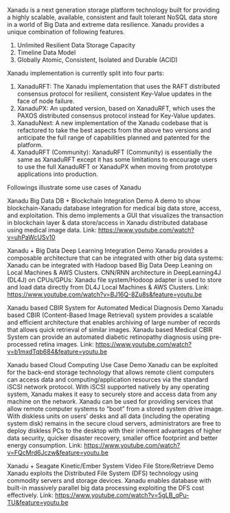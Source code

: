 Xanadu is a next generation storage platform technology built for providing a highly scalable, available, consistent and fault tolerant NoSQL data store in a world of Big Data and extreme data resilience. 
Xanadu provides a unique combination of following features.
1. Unlimited Resilient Data Storage Capacity
2. Timeline Data Model 
3. Globally Atomic, Consistent, Isolated and Durable (ACID)

Xanadu implementation is currently split into four parts:
1.	XanaduRFT: The Xanadu implementation that uses the RAFT  distributed consensus protocol for resilient, consistent Key-Value updates in the face of node failure. 
2.	XanaduPX: An updated version, based on XanaduRFT, which uses the PAXOS  distributed consensus protocol instead for Key-Value updates.
3.	XanaduNext: A new implementation of the Xanadu codebase that is refactored to take the best aspects from the above two versions and anticipate the full range of capabilities planned and patented    for the platform.
4.	XanaduRFT (Community): XanaduRFT (Community) is essentially the same as XanaduRFT except it has some limitations to encourage users to use the full XanaduRFT or XanaduPX when moving from prototype applications into production.

Followings illustrate some use cases of Xanadu

Xanadu Big Data DB + Blockchain Integration Demo
A demo to show blockchain-Xanadu database integration for medical big data store, access, and exploitation. 
This demo implements a GUI that visualizes the transaction in blockchain layer & data store/access in Xanadu distributed database using medical image data.
Link: https://www.youtube.com/watch?v=uhPaWcUSv10

Xanadu + Big Data Deep Learning Integration Demo
Xanadu provides a composable architecture that can be integrated with other big data systems: 
Xanadu can be integrated with Hadoop based Big Data Deep Leaning on Local Machines & AWS Clusters.
CNN/RNN architecture in DeepLearning4J (DL4J) on CPUs/GPUs:
Xanadu file system/Hodoop adapter is used to store and load data directly from DL4J Local Machines & AWS Clusters.
Link: https://www.youtube.com/watch?v=BJ16Q-8Zu8s&feature=youtu.be

Xanadu based CBIR System for Automated Medical Diagnosis Demo
Xanadu based CBIR (Content-Based Image Retrieval) system provides a scalable and efficient architecture that enables archiving of large number of records that allows quick retrieval of similar images.
Xanadu based Medical CBIR System can provide an automated diabetic retinopathy diagnosis using pre-processed retina images.
Link: https://www.youtube.com/watch?v=b1mxdTqb684&feature=youtu.be

Xanadu based Cloud Computing Use Case Demo
Xanadu can be exploited for the back-end storage technology that allows remote client computers can access data and computing/application resources via the standard iSCSI network protocol. With iSCSI supported natively by any operating system, Xanadu makes it easy to securely store and access data from any machine on the network. 
Xanadu can be used for providing services that allow remote computer systems to “boot” from a stored system drive image. 
With diskless units on users’ desks and all data (including the operating system disk) remains in the secure cloud servers, administrators are free to deploy diskless PCs to the desktop with their inherent advantages of higher data security, quicker disaster recovery, smaller office footprint and better energy consumption. 
Link: https://www.youtube.com/watch?v=FQcMrd6Jczw&feature=youtu.be

Xanadu + Seagate Kinetic/Ember System Video File Store/Retrieve Demo
Xanadu exploits the Distributed File System (DFS) technology using commodity servers and storage devices. 
Xanadu enables database with built-in massively parallel big data processing exploiting the DFS cost effectively. 
Link: https://www.youtube.com/watch?v=5gLB_qPu-TU&feature=youtu.be






